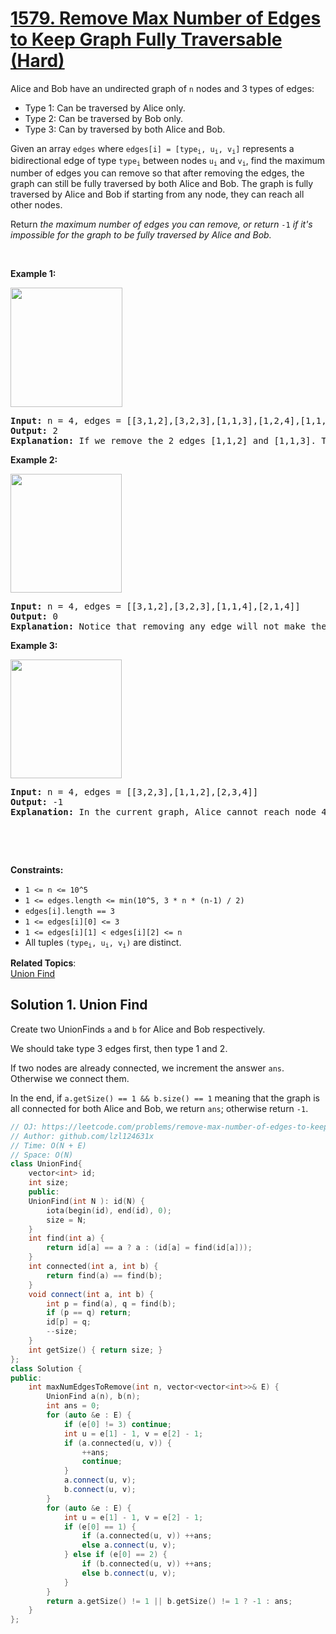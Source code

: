 # [1579. Remove Max Number of Edges to Keep Graph Fully Traversable (Hard)](https://leetcode.com/problems/remove-max-number-of-edges-to-keep-graph-fully-traversable/)

<p>Alice and Bob have an undirected graph of&nbsp;<code>n</code>&nbsp;nodes&nbsp;and 3 types of edges:</p>

<ul>
	<li>Type 1: Can be traversed by Alice only.</li>
	<li>Type 2: Can be traversed by Bob only.</li>
	<li>Type 3: Can by traversed by both Alice and Bob.</li>
</ul>

<p>Given an array&nbsp;<code>edges</code>&nbsp;where&nbsp;<code>edges[i] = [type<sub>i</sub>, u<sub>i</sub>, v<sub>i</sub>]</code>&nbsp;represents a bidirectional edge of type&nbsp;<code>type<sub>i</sub></code>&nbsp;between nodes&nbsp;<code>u<sub>i</sub></code>&nbsp;and&nbsp;<code>v<sub>i</sub></code>, find the maximum number of edges you can remove so that after removing the edges, the graph can still be fully traversed by both Alice and Bob. The graph is fully traversed by Alice and Bob if starting from any node, they can reach all other nodes.</p>

<p>Return <em>the maximum number of edges you can remove, or return</em> <code>-1</code> <em>if it's impossible for the graph to be fully traversed by Alice and Bob.</em></p>

<p>&nbsp;</p>
<p><strong>Example 1:</strong></p>

<p><strong><img alt="" src="https://assets.leetcode.com/uploads/2020/08/19/ex1.png" style="width: 179px; height: 191px;"></strong></p>

<pre><strong>Input:</strong> n = 4, edges = [[3,1,2],[3,2,3],[1,1,3],[1,2,4],[1,1,2],[2,3,4]]
<strong>Output:</strong> 2
<strong>Explanation: </strong>If we remove the 2 edges [1,1,2] and [1,1,3]. The graph will still be fully traversable by Alice and Bob. Removing any additional edge will not make it so. So the maximum number of edges we can remove is 2.
</pre>

<p><strong>Example 2:</strong></p>

<p><strong><img alt="" src="https://assets.leetcode.com/uploads/2020/08/19/ex2.png" style="width: 178px; height: 190px;"></strong></p>

<pre><strong>Input:</strong> n = 4, edges = [[3,1,2],[3,2,3],[1,1,4],[2,1,4]]
<strong>Output:</strong> 0
<strong>Explanation: </strong>Notice that removing any edge will not make the graph fully traversable by Alice and Bob.
</pre>

<p><strong>Example 3:</strong></p>

<p><strong><img alt="" src="https://assets.leetcode.com/uploads/2020/08/19/ex3.png" style="width: 178px; height: 190px;"></strong></p>

<pre><strong>Input:</strong> n = 4, edges = [[3,2,3],[1,1,2],[2,3,4]]
<strong>Output:</strong> -1
<b>Explanation: </b>In the current graph, Alice cannot reach node 4 from the other nodes. Likewise, Bob cannot reach 1. Therefore it's impossible to make the graph fully traversable.</pre>

<p>&nbsp;</p>

<p>&nbsp;</p>
<p><strong>Constraints:</strong></p>

<ul>
	<li><code>1 &lt;= n &lt;= 10^5</code></li>
	<li><code>1 &lt;= edges.length &lt;= min(10^5, 3 * n * (n-1) / 2)</code></li>
	<li><code>edges[i].length == 3</code></li>
	<li><code>1 &lt;= edges[i][0] &lt;= 3</code></li>
	<li><code>1 &lt;= edges[i][1] &lt; edges[i][2] &lt;= n</code></li>
	<li>All tuples&nbsp;<code>(type<sub>i</sub>, u<sub>i</sub>, v<sub>i</sub>)</code>&nbsp;are distinct.</li>
</ul>


**Related Topics**:  
[Union Find](https://leetcode.com/tag/union-find/)

## Solution 1. Union Find

Create two UnionFinds `a` and `b` for Alice and Bob respectively.

We should take type 3 edges first, then type 1 and 2.

If two nodes are already connected, we increment the answer `ans`. Otherwise we connect them.

In the end, if `a.getSize() == 1 && b.size() == 1` meaning that the graph is all connected for both Alice and Bob, we return `ans`; otherwise return `-1`.

```cpp
// OJ: https://leetcode.com/problems/remove-max-number-of-edges-to-keep-graph-fully-traversable/
// Author: github.com/lzl124631x
// Time: O(N + E)
// Space: O(N)
class UnionFind{
    vector<int> id;
    int size;
    public:
    UnionFind(int N ): id(N) {
        iota(begin(id), end(id), 0);
        size = N;
    }
    int find(int a) {
        return id[a] == a ? a : (id[a] = find(id[a]));
    }
    int connected(int a, int b) {
        return find(a) == find(b);
    }
    void connect(int a, int b) {
        int p = find(a), q = find(b);
        if (p == q) return;
        id[p] = q;
        --size;
    }
    int getSize() { return size; }
};
class Solution {
public:
    int maxNumEdgesToRemove(int n, vector<vector<int>>& E) {
        UnionFind a(n), b(n);
        int ans = 0;
        for (auto &e : E) {
            if (e[0] != 3) continue;
            int u = e[1] - 1, v = e[2] - 1;
            if (a.connected(u, v)) {
                ++ans;
                continue;
            }
            a.connect(u, v);
            b.connect(u, v);
        }
        for (auto &e : E) {
            int u = e[1] - 1, v = e[2] - 1;
            if (e[0] == 1) {
                if (a.connected(u, v)) ++ans;
                else a.connect(u, v);
            } else if (e[0] == 2) {
                if (b.connected(u, v)) ++ans;
                else b.connect(u, v);
            }
        }
        return a.getSize() != 1 || b.getSize() != 1 ? -1 : ans;
    }
};
```